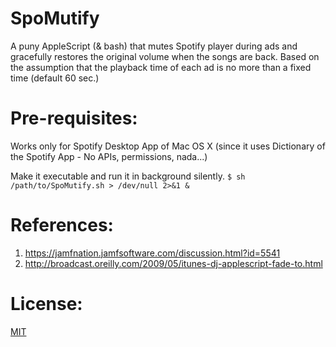 # SpoMutify

A puny AppleScript (& bash) that mutes Spotify player during ads and gracefully restores the original volume when the songs are back.
Based on the assumption that the playback time of each ad is no more than a fixed time (default 60 sec.)

# Pre-requisites:
Works only for Spotify Desktop App of Mac OS X (since it uses Dictionary of the Spotify App - No APIs, permissions, nada...)

Make it executable and run it in background silently. `$ sh /path/to/SpoMutify.sh > /dev/null 2>&1 &`

# References:
1. https://jamfnation.jamfsoftware.com/discussion.html?id=5541
2. http://broadcast.oreilly.com/2009/05/itunes-dj-applescript-fade-to.html

# License:
[MIT](LICENSE.md) 

